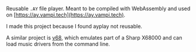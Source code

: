 Reusable `.AY` file player. Meant to be compiled with WebAssembly and used on [https://ay.vampi.tech](https://ay.vampi.tech).

I made this project because I found ayplay not reusable.

A similar project is [v68](https://github.com/vampirefrog/v68), which emulates part of a Sharp X68000 and can load music drivers from the command line.